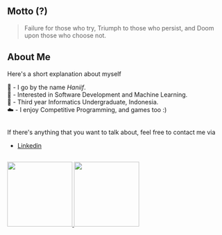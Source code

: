 <!--
**haniifac/haniifac** is a ✨ _special_ ✨ repository because its `README.md` (this file) appears on your GitHub profile.
-->

## Motto (?)
> Failure for those who try, Triumph to those who persist, and Doom upon those who choose not.

## About Me

Here's a short explanation about myself <br>

:wave: \- I go by the name *Haniif*. <br>
:rocket: \- Interested in Software Development and Machine Learning. <br>
:school: \- Third year Informatics Undergraduate, Indonesia. <br>
:cloud: \- I enjoy Competitive Programming, and games too :) <br>

## 
If there's anything that you want to talk about, feel free to contact me via
- [Linkedin](https://www.linkedin.com/in/haniif-ahmad-candraputra-2a989621a/)

## 

<p align="left">
<a href="https://github.com/haniifac">
  <img height="150em" src="https://github-readme-stats-eight-theta.vercel.app/api?username=haniifac&show_icons=true&theme=algolia&include_all_commits=true&count_private=true"/>
  <img height="150em" src="https://github-readme-stats-eight-theta.vercel.app/api/top-langs/?username=haniifac&layout=compact&langs_count=8&theme=algolia"/>
</a>
</p>
